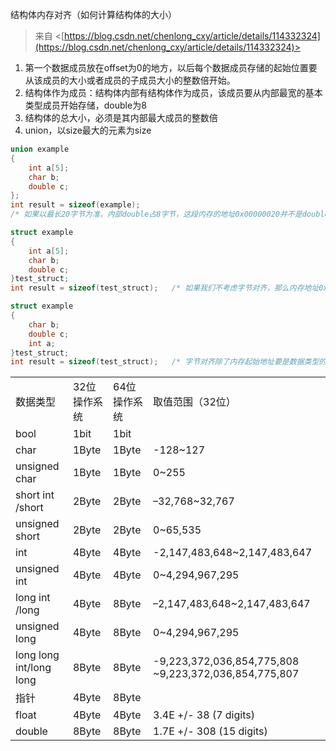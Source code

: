 结构体内存对齐（如何计算结构体的大小）
 > 来自 <[https://blog.csdn.net/chenlong_cxy/article/details/114332324](https://blog.csdn.net/chenlong_cxy/article/details/114332324)>     
1. 第一个数据成员放在offset为0的地方，以后每个数据成员存储的起始位置要从该成员的大小或者成员的子成员大小的整数倍开始。
2. 结构体作为成员：结构体内部有结构体作为成员，该成员要从内部最宽的基本类型成员开始存储，double为8
3. 结构体的总大小，必须是其内部最大成员的整数倍
4. union，以size最大的元素为size
```cpp
union example
{    
    int a[5];    
    char b;    
    double c;  
};  
int result = sizeof(example);  
/* 如果以最长20字节为准，内部double占8字节，这段内存的地址0x00000020并不是double的整数倍，只有当最小为0x00000024时可以满足整除double（8Byte）同时又可以容纳int a[5]的大小，所以正确的结果应该是result=24 */  

struct example
{    
    int a[5];    
    char b;    
    double c;  
}test_struct;
int result = sizeof(test_struct);   /* 如果我们不考虑字节对齐，那么内存地址0x0021不是double（8Byte）的整数倍，所以需要字节对齐，那么此时满足是double（8Byte）的整数倍的最小整数是0x0024，说明此时char b对齐int扩充了三个字节。所以最后的结果是result=32 */  

struct example
{    
    char b;    
    double c;    
    int a;  
}test_struct;  
int result = sizeof(test_struct);   /* 字节对齐除了内存起始地址要是数据类型的整数倍以外，还要满足一个条件，那就是占用的内存空间大小需要是结构体中占用最大内存空间的类型的整数倍，所以20不是double（8Byte）的整数倍，我们还要扩充四个字节，最后的结果是result=24 */
```

|                         |         |         |                                                       |
| ----------------------- | ------- | ------- | ----------------------------------------------------- |
| 数据类型                    | 32位操作系统 | 64位操作系统 | 取值范围（32位）                                             |
| bool                    | 1bit    | 1bit    |                                                       |
| char                    | 1Byte   | 1Byte   | -128~127                                              |
| unsigned char           | 1Byte   | 1Byte   | 0~255                                                 |
| short int /short        | 2Byte   | 2Byte   | –32,768~32,767                                        |
| unsigned short          | 2Byte   | 2Byte   | 0~65,535                                              |
| int                     | 4Byte   | 4Byte   | -2,147,483,648~2,147,483,647                          |
| unsigned int            | 4Byte   | 4Byte   | 0~4,294,967,295                                       |
| long int /long          | 4Byte   | 8Byte   | –2,147,483,648~2,147,483,647                          |
| unsigned long           | 4Byte   | 8Byte   | 0~4,294,967,295                                       |
| long long int/long long | 8Byte   | 8Byte   | -9,223,372,036,854,775,808 ~9,223,372,036,854,775,807 |
| 指针                      | 4Byte   | 8Byte   |                                                       |
| float                   | 4Byte   | 4Byte   | 3.4E +/- 38 (7 digits)                                |
| double                  | 8Byte   | 8Byte   | 1.7E +/- 308 (15 digits)                              |
